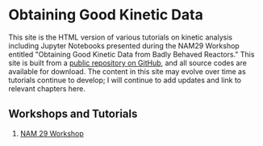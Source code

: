 # Obtaining Good Kinetic Data

This site is the HTML version of various tutorials on kinetic analysis including Jupyter Notebooks presented during the NAM29 Workshop entitled "Obtaining Good Kinetic Data from Badly Behaved Reactors." This site is built from a [public repository on GitHub](https://github.com/jqbond/Kinetics), and all source codes are available for download. The content in this site may evolve over time as tutorials continue to develop; I will continue to add updates and link to relevant chapters here.

## Workshops and Tutorials

1. [NAM 29 Workshop](Chapter1.md)